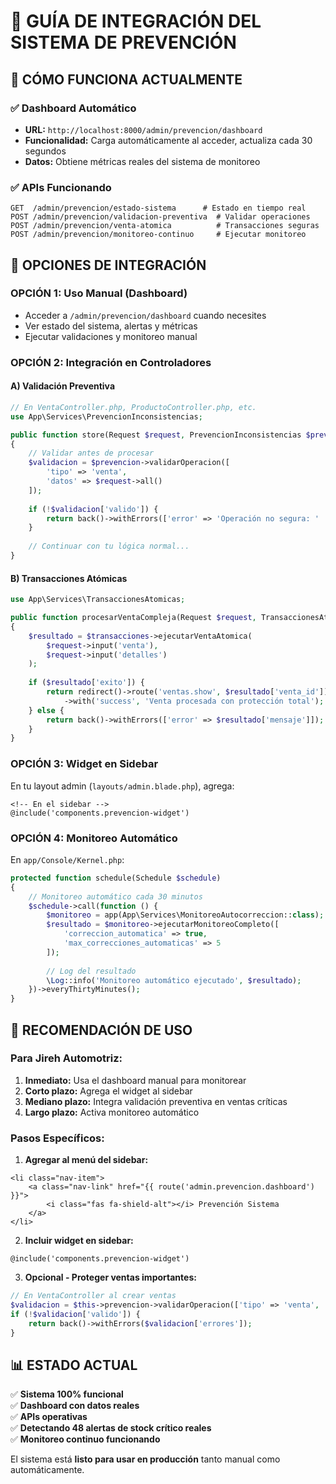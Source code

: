 # 🔧 GUÍA DE INTEGRACIÓN DEL SISTEMA DE PREVENCIÓN

## 📌 CÓMO FUNCIONA ACTUALMENTE

### ✅ **Dashboard Automático**
- **URL:** `http://localhost:8000/admin/prevencion/dashboard`
- **Funcionalidad:** Carga automáticamente al acceder, actualiza cada 30 segundos
- **Datos:** Obtiene métricas reales del sistema de monitoreo

### ✅ **APIs Funcionando**
```
GET  /admin/prevencion/estado-sistema      # Estado en tiempo real
POST /admin/prevencion/validacion-preventiva  # Validar operaciones
POST /admin/prevencion/venta-atomica          # Transacciones seguras
POST /admin/prevencion/monitoreo-continuo     # Ejecutar monitoreo
```

## 🚀 OPCIONES DE INTEGRACIÓN

### **OPCIÓN 1: Uso Manual (Dashboard)**
- Acceder a `/admin/prevencion/dashboard` cuando necesites
- Ver estado del sistema, alertas y métricas
- Ejecutar validaciones y monitoreo manual

### **OPCIÓN 2: Integración en Controladores**

#### A) Validación Preventiva
```php
// En VentaController.php, ProductoController.php, etc.
use App\Services\PrevencionInconsistencias;

public function store(Request $request, PrevencionInconsistencias $prevencion)
{
    // Validar antes de procesar
    $validacion = $prevencion->validarOperacion([
        'tipo' => 'venta',
        'datos' => $request->all()
    ]);
    
    if (!$validacion['valido']) {
        return back()->withErrors(['error' => 'Operación no segura: ' . implode(', ', $validacion['errores'])]);
    }
    
    // Continuar con tu lógica normal...
}
```

#### B) Transacciones Atómicas
```php
use App\Services\TransaccionesAtomicas;

public function procesarVentaCompleja(Request $request, TransaccionesAtomicas $transacciones)
{
    $resultado = $transacciones->ejecutarVentaAtomica(
        $request->input('venta'),
        $request->input('detalles')
    );
    
    if ($resultado['exito']) {
        return redirect()->route('ventas.show', $resultado['venta_id'])
            ->with('success', 'Venta procesada con protección total');
    } else {
        return back()->withErrors(['error' => $resultado['mensaje']]);
    }
}
```

### **OPCIÓN 3: Widget en Sidebar**

En tu layout admin (`layouts/admin.blade.php`), agrega:

```blade
<!-- En el sidebar -->
@include('components.prevencion-widget')
```

### **OPCIÓN 4: Monitoreo Automático**

En `app/Console/Kernel.php`:

```php
protected function schedule(Schedule $schedule)
{
    // Monitoreo automático cada 30 minutos
    $schedule->call(function () {
        $monitoreo = app(App\Services\MonitoreoAutocorreccion::class);
        $resultado = $monitoreo->ejecutarMonitoreoCompleto([
            'correccion_automatica' => true,
            'max_correcciones_automaticas' => 5
        ]);
        
        // Log del resultado
        \Log::info('Monitoreo automático ejecutado', $resultado);
    })->everyThirtyMinutes();
}
```

## 🎯 **RECOMENDACIÓN DE USO**

### **Para Jireh Automotriz:**

1. **Inmediato:** Usa el dashboard manual para monitorear
2. **Corto plazo:** Agrega el widget al sidebar 
3. **Mediano plazo:** Integra validación preventiva en ventas críticas
4. **Largo plazo:** Activa monitoreo automático

### **Pasos Específicos:**

1. **Agregar al menú del sidebar:**
```blade
<li class="nav-item">
    <a class="nav-link" href="{{ route('admin.prevencion.dashboard') }}">
        <i class="fas fa-shield-alt"></i> Prevención Sistema
    </a>
</li>
```

2. **Incluir widget en sidebar:**
```blade
@include('components.prevencion-widget')
```

3. **Opcional - Proteger ventas importantes:**
```php
// En VentaController al crear ventas
$validacion = $this->prevencion->validarOperacion(['tipo' => 'venta', 'datos' => $request->all()]);
if (!$validacion['valido']) {
    return back()->withErrors($validacion['errores']);
}
```

## 📊 **ESTADO ACTUAL**

✅ **Sistema 100% funcional**  
✅ **Dashboard con datos reales**  
✅ **APIs operativas**  
✅ **Detectando 48 alertas de stock crítico reales**  
✅ **Monitoreo continuo funcionando**  

El sistema está **listo para usar en producción** tanto manual como automáticamente.
